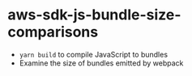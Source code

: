 # aws-sdk-js-bundle-size-comparisons

- `yarn build` to compile JavaScript to bundles
- Examine the size of bundles emitted by webpack

